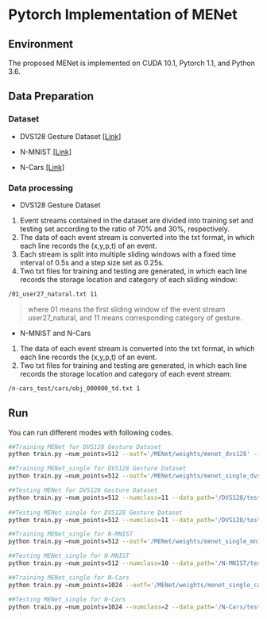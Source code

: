 # Pytorch Implementation of MENet
## Environment
The proposed MENet is implemented on CUDA 10.1, Pytorch 1.1, and Python 3.6.
## Data Preparation
### Dataset
* DVS128 Gesture Dataset [[Link]](https://research.ibm.com/interactive/dvsgesture/)

* N-MNIST [[Link]](https://www.garrickorchard.com/datasets/n-mnist)

* N-Cars [[Link]](https://www.prophesee.ai/2018/03/13/dataset-n-cars/)
### Data processing
* DVS128 Gesture Dataset

1. Event streams contained in the dataset are divided into training set and testing set according to the ratio of 70% and 30%, respectively. 
2. The data of each event stream is converted into the txt format, in which each line records the (x,y,p,t) of an event. 
3. Each stream is split into multiple sliding windows with a fixed time interval of 0.5s and a step size set as 0.25s.
4. Two txt files for training and testing are generated, in which each line records the storage location and category of each sliding window:
  ```sh
  /01_user27_natural.txt 11	
 ```
   >where 01 means the first sliding window of the event stream user27_natural, and 11 means corresponding category of gesture.

* N-MNIST and N-Cars
1. The data of each event stream is converted into the txt format, in which each line records the (x,y,p,t) of an event.
2. Two txt files for training and testing are generated, in which each line records the storage location and category of each event stream:
  ```sh
  /n-cars_test/cars/obj_000000_td.txt 1	
 ```
 ## Run
 You can run different modes with following codes.
 ```sh
 ##Training MENet for DVS128 Gesture Dataset
python train.py –num_points=512 --outf='/MENet/weights/menet_dvs128' --numclass=11 --data_path='/DVS128/train_sliding_window.txt' --phase='train_MENet'

##Training MENet_single for DVS128 Gesture Dataset
python train.py –num_points=512 --outf='/MENet/weights/menet_single_dvs128' --numclass=11 --data_path='/DVS128/train_sliding_window.txt' --phase='train_MENet_single'

##Testing MENet for DVS128 Gesture Dataset
python train.py –num_points=512 --numclass=11 --data_path='/DVS128/test_sliding_window.txt' --model='/weights/menet_dvs.pth' --phase='test_MENet'
	
##Testing MENet_single for DVS128 Gesture Dataset
python train.py –num_points=512 --numclass=11 --data_path='/DVS128/test_sliding_window.txt' --model='/weights/menet_single_dvs.pth' --phase='test_MENet_single'
 ```

 ```sh
##Training MENet_single for N-MNIST
python train.py –num_points=512 --outf='/MENet/weights/menet_single_mnist' --numclass=10 --data_path='/N-MNIST/train.txt' --phase='train_MENet_single'

##Testing MENet_single for N-MNIST
python train.py –num_points=512 --numclass=10 --data_path='/N-MNIST/test.txt'  --model='/weights/menet_single_mnist.pth' --phase='test_MENet_single'
 ```
 ```sh
##Training MENet_single for N-Cars
python train.py –num_points=1024 --outf='/MENet/weights/menet_single_cars' --numclass=2 --data_path='/N-Cars/train.txt' --phase='train_MENet_single'

##Testing MENet_single for N-Cars
python train.py –num_points=1024 --numclass=2 --data_path='/N-Cars/test.txt'  --model='/weights/menet_single_cars.pth' --phase='test_MENet_single'

  ```

